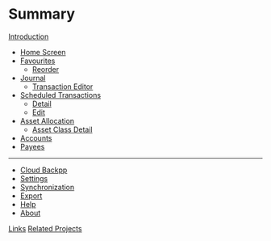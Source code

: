# Summary

[Introduction](introduction.md)

- [Home Screen](home.md)
- [Favourites](favourites.md)
  - [Reorder]()
- [Journal]()
  - [Transaction Editor](transaction-editor.md)
- [Scheduled Transactions]()
  - [Detail]()
  - [Edit]()
- [Asset Allocation]()
  - [Asset Class Detail]()
- [Accounts]()
- [Payees]()

---

- [Cloud Backpp](cloud-backup.md)
- [Settings](settings.md)
- [Synchronization](synchronization.md)
- [Export](export.md)
- [Help]()
- [About]()

[Links]()
[Related Projects]()
